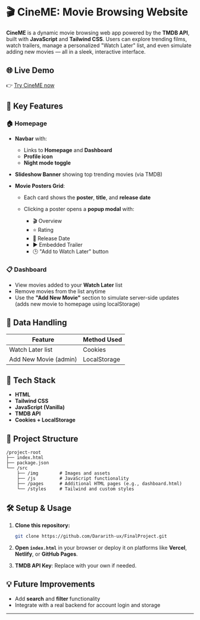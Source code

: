 # 🎬 CineME: Movie Browsing Website

**CineME** is a dynamic movie browsing web app powered by the **TMDB API**, built with **JavaScript** and **Tailwind CSS**. Users can explore trending films, watch trailers, manage a personalized "Watch Later" list, and even simulate adding new movies — all in a sleek, interactive interface.

## 🌐 Live Demo

👉 [Try CineME now](https://final-project-ihl8.vercel.app/)

## 🚀 Key Features

### 🏠 Homepage

* **Navbar** with:

  * Links to **Homepage** and **Dashboard**
  * **Profile icon**
  * **Night mode toggle**
* **Slideshow Banner** showing top trending movies (via TMDB)
* **Movie Posters Grid**:

  * Each card shows the **poster**, **title**, and **release date**
  * Clicking a poster opens a **popup modal** with:

    * 🎬 Overview
    * ⭐ Rating
    * 📅 Release Date
    * ▶️ Embedded Trailer
    * 🕒 "Add to Watch Later" button

### 📋 Dashboard

* View movies added to your **Watch Later** list
* Remove movies from the list anytime
* Use the **"Add New Movie"** section to simulate server-side updates (adds new movie to homepage using localStorage)

## 🧠 Data Handling

| Feature               | Method Used  |
| --------------------- | ------------ |
| Watch Later list      | Cookies      |
| Add New Movie (admin) | LocalStorage |

## 🧰 Tech Stack

* **HTML**
* **Tailwind CSS**
* **JavaScript (Vanilla)**
* **TMDB API**
* **Cookies + LocalStorage**

## 📁 Project Structure

```
/project-root
├── index.html
├── package.json
└── /src
    ├── /img        # Images and assets
    ├── /js         # JavaScript functionality
    ├── /pages      # Additional HTML pages (e.g., dashboard.html)
    └── /styles     # Tailwind and custom styles
```

## 🛠 Setup & Usage

1. **Clone this repository:**

   ```bash
   git clone https://github.com/Dararith-ux/FinalProject.git
   ```
2. **Open `index.html`** in your browser or deploy it on platforms like **Vercel**, **Netlify**, or **GitHub Pages**.
3. **TMDB API Key**: Replace with your own if needed.

## 💡 Future Improvements

* Add **search** and **filter** functionality
* Integrate with a real backend for account login and storage

---

